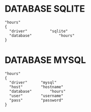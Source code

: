 # DATABASE SQLITE
```
"hours"
{
  "driver"			"sqlite"
  "database"			"hours"
}
```

# DATABASE MYSQL
```
"hours"
{
  "driver"      "mysql"
  "host"        "hostname"
  "database"		"hours"
  "user"        "username"
  "pass"        "password"
}
```
